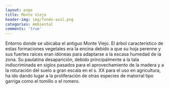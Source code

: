 ```yaml
---
layout: page
title: Monte Viejo
header-img: img/fondo-azul.png
categories: Ambiental
comments: 'true'
---
```



Entorno donde se ubicaba el antiguo Monte Viejo. El árbol característico de estas formaciones vegetales era la encina debido a que su hoja perenne y sus fuertes raíces eran idóneas para adaptarse a la escasa humedad de la zona. Su paulatina desaparición, debido principalmente a la tala indiscriminada en siglos pasados para el aprovechamiento de la madera y a la roturación del suelo a gran escala en el s. XX para el uso en agricultura, ha ido dando lugar a la proliferación de otras especies de matorral tipo garriga como el tomillo o el romero.

<div class="photos">
</div>
